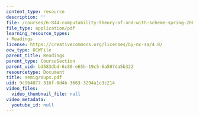 ```yaml
---
content_type: resource
description: ''
file: /courses/6-844-computability-theory-of-and-with-scheme-spring-2003/9c964077316f0d4b36633294a1c3c214_semigroups.pdf
file_type: application/pdf
learning_resource_types:
- Readings
license: https://creativecommons.org/licenses/by-nc-sa/4.0/
ocw_type: OCWFile
parent_title: Readings
parent_type: CourseSection
parent_uid: bd583dbd-6c80-e65b-19c5-6a507da5b322
resourcetype: Document
title: semigroups.pdf
uid: 9c964077-316f-0d4b-3663-3294a1c3c214
video_files:
  video_thumbnail_file: null
video_metadata:
  youtube_id: null
---
```

